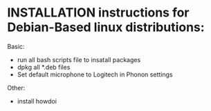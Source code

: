 INSTALLATION instructions for Debian-Based linux distributions:
========================
Basic:
* run all bash scripts file to insatall packages
* dpkg all \*.deb files
* Set default microphone to Logitech in Phonon settings

Other:
* install howdoi


